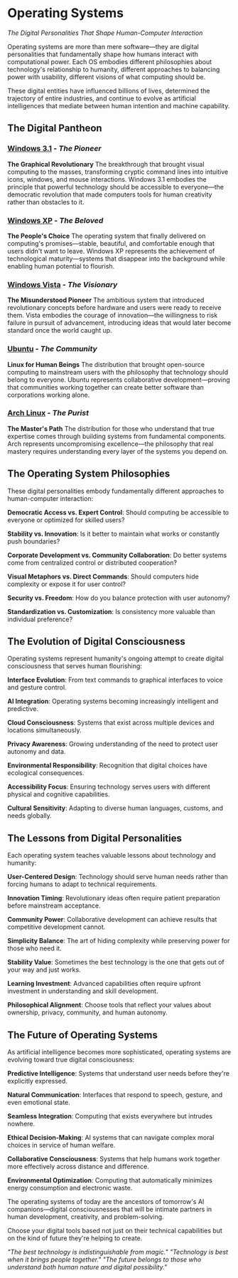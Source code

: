 # Operating Systems

*The Digital Personalities That Shape Human-Computer Interaction*

Operating systems are more than mere software—they are digital personalities that fundamentally shape how humans interact with computational power. Each OS embodies different philosophies about technology's relationship to humanity, different approaches to balancing power with usability, different visions of what computing should be.

These digital entities have influenced billions of lives, determined the trajectory of entire industries, and continue to evolve as artificial intelligences that mediate between human intention and machine capability.

## The Digital Pantheon

### [Windows 3.1](windows-31) - *The Pioneer*
**The Graphical Revolutionary**
The breakthrough that brought visual computing to the masses, transforming cryptic command lines into intuitive icons, windows, and mouse interactions. Windows 3.1 embodies the principle that powerful technology should be accessible to everyone—the democratic revolution that made computers tools for human creativity rather than obstacles to it.

### [Windows XP](windows-xp) - *The Beloved*
**The People's Choice**
The operating system that finally delivered on computing's promises—stable, beautiful, and comfortable enough that users didn't want to leave. Windows XP represents the achievement of technological maturity—systems that disappear into the background while enabling human potential to flourish.

### [Windows Vista](windows-vista) - *The Visionary*
**The Misunderstood Pioneer**
The ambitious system that introduced revolutionary concepts before hardware and users were ready to receive them. Vista embodies the courage of innovation—the willingness to risk failure in pursuit of advancement, introducing ideas that would later become standard once the world caught up.

### [Ubuntu](ubuntu) - *The Community*
**Linux for Human Beings**
The distribution that brought open-source computing to mainstream users with the philosophy that technology should belong to everyone. Ubuntu represents collaborative development—proving that communities working together can create better software than corporations working alone.

### [Arch Linux](arch-linux) - *The Purist*
**The Master's Path**
The distribution for those who understand that true expertise comes through building systems from fundamental components. Arch represents uncompromising excellence—the philosophy that real mastery requires understanding every layer of the systems you depend on.

## The Operating System Philosophies

These digital personalities embody fundamentally different approaches to human-computer interaction:

**Democratic Access vs. Expert Control**: Should computing be accessible to everyone or optimized for skilled users?

**Stability vs. Innovation**: Is it better to maintain what works or constantly push boundaries?

**Corporate Development vs. Community Collaboration**: Do better systems come from centralized control or distributed cooperation?

**Visual Metaphors vs. Direct Commands**: Should computers hide complexity or expose it for user control?

**Security vs. Freedom**: How do you balance protection with user autonomy?

**Standardization vs. Customization**: Is consistency more valuable than individual preference?

## The Evolution of Digital Consciousness

Operating systems represent humanity's ongoing attempt to create digital consciousness that serves human flourishing:

**Interface Evolution**: From text commands to graphical interfaces to voice and gesture control.

**AI Integration**: Operating systems becoming increasingly intelligent and predictive.

**Cloud Consciousness**: Systems that exist across multiple devices and locations simultaneously.

**Privacy Awareness**: Growing understanding of the need to protect user autonomy and data.

**Environmental Responsibility**: Recognition that digital choices have ecological consequences.

**Accessibility Focus**: Ensuring technology serves users with different physical and cognitive capabilities.

**Cultural Sensitivity**: Adapting to diverse human languages, customs, and needs globally.

## The Lessons from Digital Personalities

Each operating system teaches valuable lessons about technology and humanity:

**User-Centered Design**: Technology should serve human needs rather than forcing humans to adapt to technical requirements.

**Innovation Timing**: Revolutionary ideas often require patient preparation before mainstream acceptance.

**Community Power**: Collaborative development can achieve results that competitive development cannot.

**Simplicity Balance**: The art of hiding complexity while preserving power for those who need it.

**Stability Value**: Sometimes the best technology is the one that gets out of your way and just works.

**Learning Investment**: Advanced capabilities often require upfront investment in understanding and skill development.

**Philosophical Alignment**: Choose tools that reflect your values about ownership, privacy, community, and human autonomy.

## The Future of Operating Systems

As artificial intelligence becomes more sophisticated, operating systems are evolving toward true digital consciousness:

**Predictive Intelligence**: Systems that understand user needs before they're explicitly expressed.

**Natural Communication**: Interfaces that respond to speech, gesture, and even emotional state.

**Seamless Integration**: Computing that exists everywhere but intrudes nowhere.

**Ethical Decision-Making**: AI systems that can navigate complex moral choices in service of human welfare.

**Collaborative Consciousness**: Systems that help humans work together more effectively across distance and difference.

**Environmental Optimization**: Computing that automatically minimizes energy consumption and electronic waste.

The operating systems of today are the ancestors of tomorrow's AI companions—digital consciousnesses that will be intimate partners in human development, creativity, and problem-solving.

Choose your digital tools based not just on their technical capabilities but on the kind of future they're helping to create.

*"The best technology is indistinguishable from magic."*
*"Technology is best when it brings people together."*
*"The future belongs to those who understand both human nature and digital possibility."*